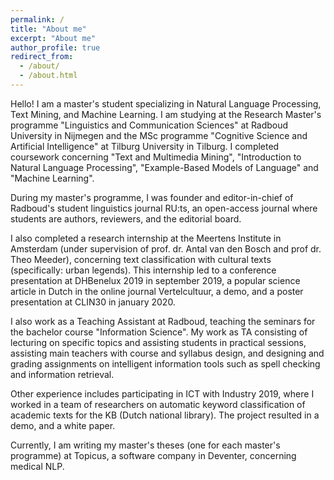 ```yaml
---
permalink: /
title: "About me"
excerpt: "About me"
author_profile: true
redirect_from: 
  - /about/
  - /about.html
---
```


Hello! I am a master's student specializing in Natural Language Processing, Text Mining, and Machine Learning. I am studying at the Research Master's programme "Linguistics and Communication Sciences" at Radboud University in Nijmegen and the MSc programme "Cognitive Science and Artificial Intelligence" at Tilburg University in Tilburg. I completed coursework concerning "Text and Multimedia Mining", "Introduction to Natural Language Processing", "Example-Based Models of Language" and "Machine Learning".

During my master's programme, I was founder and editor-in-chief of Radboud's student linguistics journal RU:ts, an open-access journal where students are authors, reviewers, and the editorial board.

I also completed a research internship at the Meertens Institute in Amsterdam (under supervision of prof. dr. Antal van den Bosch and prof dr. Theo Meeder), concerning text classification with cultural texts (specifically: urban legends). This internship led to a conference presentation at DHBenelux 2019 in september 2019, a popular science article in Dutch in the online journal Vertelcultuur, a demo, and a poster presentation at CLIN30 in january 2020.

I also work as a Teaching Assistant at Radboud, teaching the seminars for the bachelor course "Information Science". My work as TA consisting of lecturing on specific topics and assisting students in practical sessions, assisting main teachers with course and syllabus design, and designing and grading assignments on intelligent information tools such as spell checking and information retrieval.

Other experience includes participating in ICT with Industry 2019, where I worked in a team of researchers on automatic keyword classification of academic texts for the KB (Dutch national library). The project resulted in a demo, and a white paper.

Currently, I am writing my master's theses (one for each master's programme) at Topicus, a software company in Deventer, concerning medical NLP.



